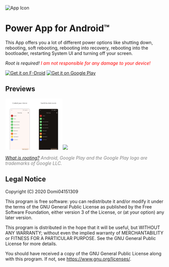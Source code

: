 ![App Icon](https://raw.githubusercontent.com/Domi04151309/PowerApp/master/app/src/main/res/mipmap-xxxhdpi/ic_launcher.png)
# Power App for Android™
This App offers you a lot of different power options like shutting down, rebooting, soft rebooting, rebooting into recovery, rebooting into the bootloader, restarting System UI and turning off your screen.

*Root is required!*
<i style="color:red;">I am not responsible for any damage to your device!</i>

[<img src="https://fdroid.gitlab.io/artwork/badge/get-it-on.png"
     alt="Get it on F-Droid"
     height="80">](https://f-droid.org/packages/io.github.domi04151309.powerapp/)
[<img src="https://play.google.com/intl/en_us/badges/images/generic/en-play-badge.png"
     alt="Get it on Google Play"
     height="80">](https://play.google.com/store/apps/details?id=io.github.domi04151309.powerapp)

## Previews
<img src="https://raw.githubusercontent.com/Domi04151309/PowerApp/master/fastlane/metadata/android/en-US/images/phoneScreenshots/1.jpg" width="18%" /><img src="https://raw.githubusercontent.com/Domi04151309/PowerApp/master/fastlane/metadata/android/en-US/images/phoneScreenshots/2.jpg" width="18%" /><img src="https://raw.githubusercontent.com/Domi04151309/PowerApp/master/fastlane/metadata/android/en-US/images/phoneScreenshots/3.jpg" width="18%" />

*<a href="https://en.wikipedia.org/wiki/Rooting_(Android)">What is rooting?</a>*
<i style="color:gray;">Android, Google Play and the Google Play logo are trademarks of Google LLC.</i>

## Legal Notice
Copyright (C) 2020 Domi04151309

This program is free software: you can redistribute it and/or modify
it under the terms of the GNU General Public License as published by
the Free Software Foundation, either version 3 of the License, or
(at your option) any later version.

This program is distributed in the hope that it will be useful,
but WITHOUT ANY WARRANTY; without even the implied warranty of
MERCHANTABILITY or FITNESS FOR A PARTICULAR PURPOSE.  See the
GNU General Public License for more details.

You should have received a copy of the GNU General Public License
along with this program.  If not, see <https://www.gnu.org/licenses/>.
